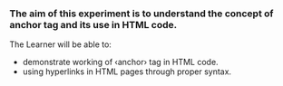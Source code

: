 ### The aim of this experiment is to understand the concept of anchor tag and its use in HTML code.

The Learner will be able to:

- demonstrate working of ‹anchor› tag in HTML code.
- using hyperlinks in HTML pages through proper syntax.
